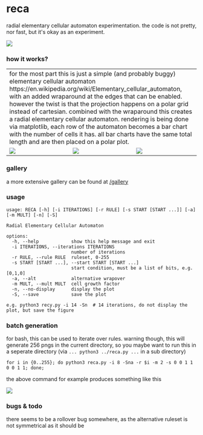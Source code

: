# reca

radial elementary cellular automaton experimentation. the code is not pretty, nor fast, but it's okay as an experiment.

![](reca_14_92_010_False_1.5.png)

### how it works?

<table>
  <tbody>
    <tr>
      <td colspan="3">
        for the most part this is just a simple (and probably buggy) elementary cellular automaton https://en.wikipedia.org/wiki/Elementary_cellular_automaton, with an added wraparound at the edges that can be enabled. however the twist is that the projection happens on a polar grid instead of cartesian. combined with the wraparound this creates a radial elementary cellular automaton. rendering is being done via matplotlib, each row of the automaton becomes a bar chart with the number of cells it has. all bar charts have the same total length and are then placed on a polar plot.
      </td>
    </tr>
    <tr>
      <td>
        <img src="lin.png"/>
      </td>
      <td>
        <img src="rad.png"/>
      </td>
      <td>
        <img src="reca_14_92_010_False_1.5.png"/>
      </td>
    </tr>
  </tbody>
</table>

### gallery

a more extensive gallery can be found at [/gallery](https://github.com/Jana-Marie/reca/tree/main/gallery)

### usage

```
usage: RECA [-h] [-i ITERATIONS] [-r RULE] [-s START [START ...]] [-a] [-m MULT] [-n] [-S]

Radial Elementary Cellular Automaton

options:
  -h, --help            show this help message and exit
  -i ITERATIONS, --iterations ITERATIONS
                        number of iterations
  -r RULE, --rule RULE  ruleset, 0-255
  -s START [START ...], --start START [START ...]
                        start condition, must be a list of bits, e.g. [0,1,0]
  -a, --alt             alternative wrapover
  -m MULT, --mult MULT  cell growth factor
  -n, --no-display      display the plot
  -S, --save            save the plot

e.g. python3 recy.py -i 14 -Sn  # 14 iterations, do not display the plot, but save the figure
```

### batch generation

for bash, this can be used to iterate over rules. warning though, this will generate 256 pngs in the current directory, so you maybe want to run this in a seperate directory (via `... python3 ../reca.py ...` in a sub directory)

```
for i in {0..255}; do python3 reca.py -i 8 -Sna -r $i -m 2 -s 0 0 1 1 0 0 1 1; done;
```

the above command for example produces something like this

![](scripted.png)

### bugs & todo

there seems to be a rollover bug somewhere, as the alternative ruleset is not symmetrical as it should be